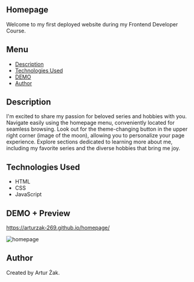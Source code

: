 ## Homepage
Welcome to my first deployed website during my Frontend Developer Course. 

## Menu
* [Description](#description)
* [Technologies Used](#technologies-used)
* [DEMO](#demo)
* [Author](#author)

## Description 
I'm excited to share my passion for beloved series and hobbies with you. Navigate easily using the homepage menu, conveniently located for seamless browsing. Look out for the theme-changing button in the upper right corner (image of the moon), allowing you to personalize your page experience. Explore sections dedicated to learning more about me, including my favorite series and the diverse hobbies that bring me joy.

## Technologies Used
- HTML
- CSS
- JavaScript

## DEMO + Preview
https://arturzak-269.github.io/homepage/

![homepage](https://github.com/ArturZak-269/homepage/blob/main/images/Website-Preview.png?raw=true)

## Author
Created by Artur Żak.